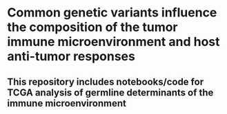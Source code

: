 # Common genetic variants influence the composition of the tumor immune microenvironment and host anti-tumor responses
## This repository includes notebooks/code for TCGA analysis of germline determinants of the immune microenvironment
